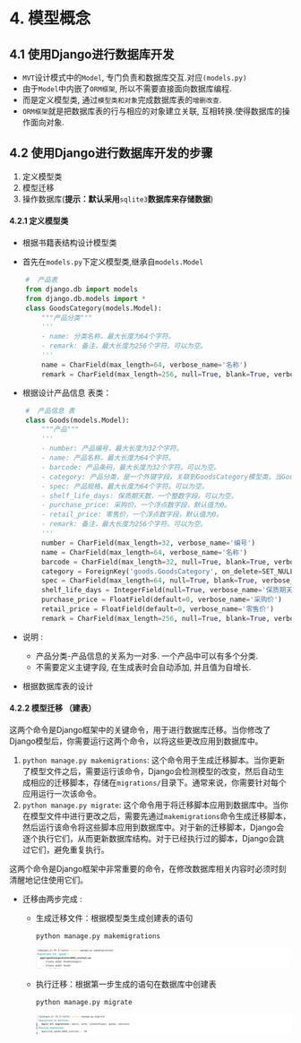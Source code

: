 # 4. 模型概念

## 4.1 使用Django进行数据库开发 

- `MVT`设计模式中的`Model`, 专门负责和数据库交互.对应`(models.py)`
- 由于`Model`中内嵌了`ORM框架`, 所以不需要直接面向数据库编程.
- 而是定义模型类, 通过`模型类和对象`完成数据库表的`增删改查`.
- `ORM框架`就是把数据库表的行与相应的对象建立关联, 互相转换.使得数据库的操作面向对象.

## 4.2 使用Django进行数据库开发的步骤 

1. 定义模型类
2. 模型迁移
3. 操作数据库(**提示：默认采用**`sqlite3`**数据库来存储数据**)

#### 4.2.1 定义模型类

- 根据书籍表结构设计模型类

- 首先在`models.py`下定义模型类,继承自`models.Model`

```python
    #  产品表 
    from django.db import models
    from django.db.models import *
    class GoodsCategory(models.Model):
        """产品分类"""
        '''  
        - name: 分类名称，最大长度为64个字符。
        - remark: 备注，最大长度为256个字符。可以为空。
        '''
        name = CharField(max_length=64, verbose_name='名称')
        remark = CharField(max_length=256, null=True, blank=True, verbose_name='备注')
   ```

- 根据设计产品信息 表类：

```python
    #  产品信息 表 
    class Goods(models.Model):
        """产品"""
        '''
        - number: 产品编号，最大长度为32个字符。
        - name: 产品名称，最大长度为64个字符。
        - barcode: 产品条码，最大长度为32个字符。可以为空。
        - category: 产品分类，是一个外键字段，关联到GoodsCategory模型类。当Goods对象被删除时，与之关联的GoodsCategory对象的值将被设置为NULL。使用related_name='goods_set'来定义反向关联的名称。
        - spec: 产品规格，最大长度为64个字符。可以为空。
        - shelf_life_days: 保质期天数，一个整数字段。可以为空。
        - purchase_price: 采购价，一个浮点数字段，默认值为0。
        - retail_price: 零售价，一个浮点数字段，默认值为0。
        - remark: 备注，最大长度为256个字符。可以为空。
        '''
        number = CharField(max_length=32, verbose_name='编号')
        name = CharField(max_length=64, verbose_name='名称')
        barcode = CharField(max_length=32, null=True, blank=True, verbose_name='条码')
        category = ForeignKey('goods.GoodsCategory', on_delete=SET_NULL, null=True,related_name='goods_set', verbose_name='产品分类')
        spec = CharField(max_length=64, null=True, blank=True, verbose_name='规格')
        shelf_life_days = IntegerField(null=True, verbose_name='保质期天数')
        purchase_price = FloatField(default=0, verbose_name='采购价')
        retail_price = FloatField(default=0, verbose_name='零售价')
        remark = CharField(max_length=256, null=True, blank=True, verbose_name='备注')
   ```

- 说明 :

  - 产品分类-产品信息的关系为一对多. 一个产品中可以有多个分类.
  - 不需要定义主键字段, 在生成表时会自动添加, 并且值为自增长.

- 根据数据库表的设计

#### 4.2.2 模型迁移 （建表）

这两个命令是Django框架中的关键命令，用于进行数据库迁移。当你修改了Django模型后，你需要运行这两个命令，以将这些更改应用到数据库中。

1. `python manage.py makemigrations`: 这个命令用于生成迁移脚本。当你更新了模型文件之后，需要运行该命令，Django会检测模型的改变，然后自动生成相应的迁移脚本，存储在`migrations/`​目录下。通常来说，你需要针对每个应用运行一次该命令。
2. `python manage.py migrate`: 这个命令用于将迁移脚本应用到数据库中。当你在模型文件中进行更改之后，需要先通过`makemigrations`​命令生成迁移脚本，然后运行该命令将这些脚本应用到数据库中。对于新的迁移脚本，Django会逐个执行它们，从而更新数据库结构。对于已经执行过的脚本，Django会跳过它们，避免重复执行。

这两个命令是Django框架中非常重要的命令，在修改数据库相关内容时必须时刻清醒地记住使用它们。

- 迁移由两步完成 :

  - 生成迁移文件：根据模型类生成创建表的语句

    ```
    python manage.py makemigrations
    ```

    ![image-20230814220637816](https://raw.githubusercontent.com/swpucwf/MyBolgImage/main/images/image-20230814220637816.png)

  - 执行迁移：根据第一步生成的语句在数据库中创建表

    ```
    python manage.py migrate
    ```

    ![image-20230814220657509](https://raw.githubusercontent.com/swpucwf/MyBolgImage/main/images/image-20230814220657509.png)


